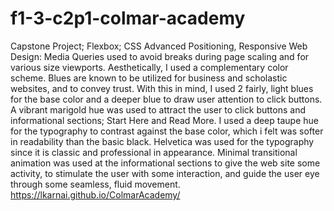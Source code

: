 # f1-3-c2p1-colmar-academy
Capstone Project; Flexbox; CSS Advanced Positioning, Responsive Web Design: Media Queries used to avoid breaks during page scaling and for various size viewports. 
Aesthetically, I used a complementary color scheme. Blues are known to be utilized for business and scholastic websites, and to convey trust. With this in mind, I used 2 fairly, light blues for the base color and a deeper blue to draw user attention to click buttons. A vibrant marigold hue was used to attract the user to click buttons and informational sections; Start Here and Read More. I used a deep taupe hue for the typography to contrast against the base color, which i felt was softer in readability than the basic black. Helvetica was used for the typography since it is classic and professional in appearance. 
Minimal transitional animation was used at the informational sections to give the web site some activity, to stimulate the user with some interaction, and guide the user eye through some seamless, fluid movement. 
https://lkarnai.github.io/ColmarAcademy/
